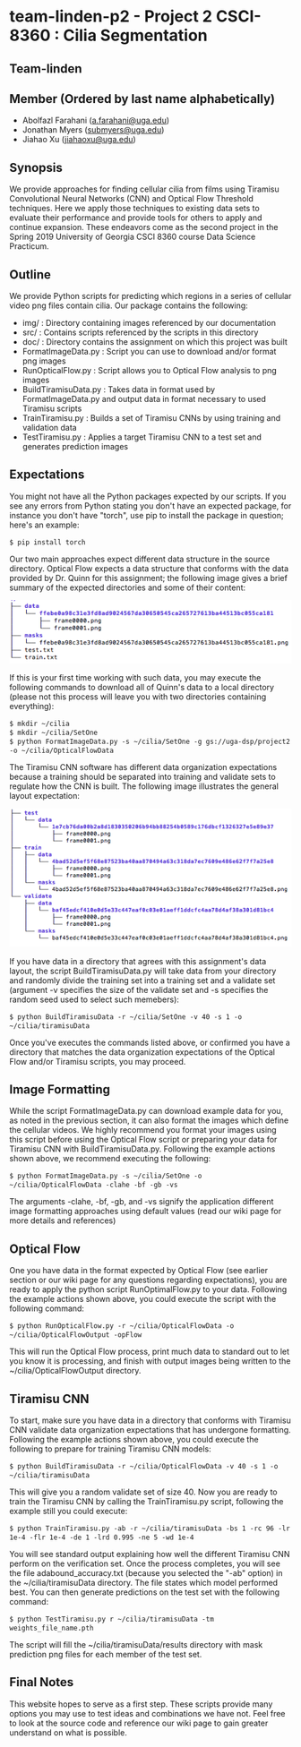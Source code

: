 # team-linden-p2 - Project 2 CSCI-8360 : Cilia Segmentation
## Team-linden

## Member (Ordered by last name alphabetically)
* Abolfazl Farahani (a.farahani@uga.edu)
* Jonathan Myers (submyers@uga.edu)
* Jiahao Xu (jiahaoxu@uga.edu)

## Synopsis

We provide approaches for finding cellular cilia from films using Tiramisu Convolutional Neural Networks (CNN) and Optical Flow Threshold techniques. Here we apply those techniques to existing data sets to evaluate their performance and provide tools for others to apply and continue expansion. These endeavors come as the second project in the Spring 2019 University of Georgia CSCI 8360 course Data Science Practicum. 

## Outline

We provide Python scripts for predicting which regions in a series of cellular video png files contain cilia. Our package contains the following:

* img/ : Directory containing images referenced by our documentation
* src/ : Contains scripts referenced by the scripts in this directory
* doc/ : Directory contains the assignment on which this project was built
* FormatImageData.py : Script you can use to download and/or format png images
* RunOpticalFlow.py : Script allows you to Optical Flow analysis to png images
* BuildTiramisuData.py : Takes data in format used by FormatImageData.py and output data in format necessary to used Tiramisu scripts
* TrainTiramisu.py : Builds a set of Tiramisu CNNs by using training and validation data
* TestTiramisu.py : Applies a target Tiramisu CNN to  a test set and generates prediction images

## Expectations

You might not have all the Python packages expected by our scripts. If you see any errors from Python stating you don't have an expected package, for instance you don't have "torch", use pip to install the package in question; here's an example:

```
$ pip install torch
```

Our two main approaches expect different data structure in the source directory. Optical Flow expects a data structure that conforms with the data provided by Dr. Quinn for this assignment; the following image gives a brief summary of the expected directories and some of their content:

<p align="center">
<img src="img/quinnDataOrg.png">
</p>

If this is your first time working with such data, you may execute the following commands to download all of Quinn's data to a local directory (please not this process will leave you with two directories containing everything):

```
$ mkdir ~/cilia
$ mkdir ~/cilia/SetOne
$ python FormatImageData.py -s ~/cilia/SetOne -g gs://uga-dsp/project2 -o ~/cilia/OpticalFlowData
```

The Tiramisu CNN software has different data organization expectations because a training should be separated into training and validate sets to regulate how the CNN is built. The following image illustrates the general layout expectation:

<p align="center">
    <img src="img/tiramisuDataOrg.png">
</p>

If you have data in a directory that agrees with this assignment's data layout, the script BuildTiramisuData.py will take data from your directory and randomly divide the training set into a training set and a validate set (argument -v specifies the size of the validate set and -s specifies the random seed used to select such memebers):

```
$ python BuildTiramisuData -r ~/cilia/SetOne -v 40 -s 1 -o ~/cilia/tiramisuData
```

Once you've executes the commands listed above, or confirmed you have a directory that matches the data organization expectations of the Optical Flow and/or Tiramisu scripts, you may proceed.

## Image Formatting

While the script FormatImageData.py can download example data for you, as noted in the previous section, it can also format the images which define the cellular videos. We highly recommend you format your images using this script before using the Optical Flow script or preparing your data for Tiramisu CNN with BuildTiramisuData.py. Following the example actions shown above, we recommend executing the following:

```
$ python FormatImageData.py -s ~/cilia/SetOne -o ~/cilia/OpticalFlowData -clahe -bf -gb -vs
```

The arguments -clahe, -bf, -gb, and -vs signify the application different image formatting approaches using default values (read our wiki page for more details and references)

## Optical Flow

One you have data in the format expected by Optical Flow (see earlier section or our wiki page for any questions regarding expectations), you are ready to apply the python script RunOptimalFlow.py to your data. Following the example actions shown above, you could execute the script with the following command:

```
$ python RunOpticalFlow.py -r ~/cilia/OpticalFlowData -o ~/cilia/OpticalFlowOutput -opFlow
```

This will run the Optical Flow process, print much data to standard out to let you know it is processing, and finish with output images being written to the ~/cilia/OpticalFlowOutput directory.

## Tiramisu CNN

To start, make sure you have data in a directory that conforms with Tiramisu CNN validate data organization expectations that has undergone formatting. Following the example actions shown above, you could execute the following to prepare for training Tiramisu CNN models:

```
$ python BuildTiramisuData -r ~/cilia/OpticalFlowData -v 40 -s 1 -o ~/cilia/tiramisuData
```

This will give you a random validate set of size 40. Now you are ready to train the Tiramisu CNN by calling the TrainTiramisu.py script, following the example still you could execute:

```
$ python TrainTiramisu.py -ab -r ~/cilia/tiramisuData -bs 1 -rc 96 -lr 1e-4 -flr 1e-4 -de 1 -lrd 0.995 -ne 5 -wd 1e-4
```

You will see standard output explaining how well the different Tiramisu CNN perform on the verification set. Once the process completes, you will see the file adabound_accuracy.txt (because you selected the "-ab" option) in the ~/cilia/tiramisuData directory. The file states which model performed best. You can then generate predictions on the test set with the following command:

```
$ python TestTiramisu.py r ~/cilia/tiramisuData -tm weights_file_name.pth
```

The script will fill the ~/cilia/tiramisuData/results directory with mask prediction png files for each member of the test set.

## Final Notes

This website hopes to serve as a first step. These scripts provide many options you may use to test ideas and combinations we have not. Feel free to look at the source code and reference our wiki page to gain greater understand on what is possible.



